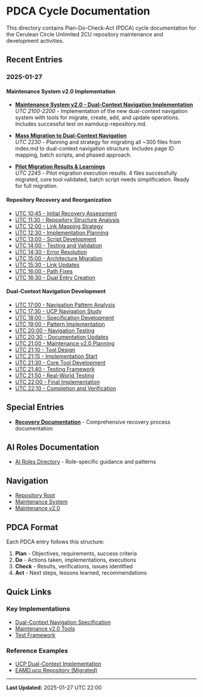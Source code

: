 # PDCA Cycle Documentation

This directory contains Plan-Do-Check-Act (PDCA) cycle documentation for the Cerulean Circle Unlimited 2CU repository maintenance and development activities.

## Recent Entries

### 2025-01-27

#### Maintenance System v2.0 Implementation
- [**Maintenance System v2.0 - Dual-Context Navigation Implementation**](./2025-01-27-maintenance-v2-implementation.md)  
  *UTC 2100-2200* - Implementation of the new dual-context navigation system with tools for migrate, create, add, and update operations. Includes successful test on eamducp-repository.md.

- [**Mass Migration to Dual-Context Navigation**](./2025-01-27-mass-migration-planning.md)  
  *UTC 2230* - Planning and strategy for migrating all ~300 files from index.md to dual-context navigation structure. Includes page ID mapping, batch scripts, and phased approach.

- [**Pilot Migration Results & Learnings**](./2025-01-27-pilot-migration-results.md)  
  *UTC 2245* - Pilot migration execution results. 4 files successfully migrated, core tool validated, batch script needs simplification. Ready for full migration.

#### Repository Recovery and Reorganization
- [UTC 10:45 - Initial Recovery Assessment](./2025-01-27-UTC-1045.md)
- [UTC 11:30 - Repository Structure Analysis](./2025-01-27-UTC-1130.md)
- [UTC 12:00 - Link Mapping Strategy](./2025-01-27-UTC-1200.md)
- [UTC 12:30 - Implementation Planning](./2025-01-27-UTC-1230.md)
- [UTC 13:00 - Script Development](./2025-01-27-UTC-1300.md)
- [UTC 14:00 - Testing and Validation](./2025-01-27-UTC-1400.md)
- [UTC 14:30 - Error Resolution](./2025-01-27-UTC-1430.md)
- [UTC 15:00 - Architecture Migration](./2025-01-27-UTC-1500.md)
- [UTC 15:30 - Link Updates](./2025-01-27-UTC-1530.md)
- [UTC 16:00 - Path Fixes](./2025-01-27-UTC-1600.md)
- [UTC 16:30 - Dual Entry Creation](./2025-01-27-UTC-1630.md)

#### Dual-Context Navigation Development
- [UTC 17:00 - Navigation Pattern Analysis](./2025-01-27-UTC-1700.md)
- [UTC 17:30 - UCP Navigation Study](./2025-01-27-UTC-1730.md)
- [UTC 18:00 - Specification Development](./2025-01-27-UTC-1800.md)
- [UTC 19:00 - Pattern Implementation](./2025-01-27-UTC-1900.md)
- [UTC 20:00 - Navigation Testing](./2025-01-27-UTC-2000.md)
- [UTC 20:30 - Documentation Updates](./2025-01-27-UTC-2030.md)
- [UTC 21:00 - Maintenance v2.0 Planning](./2025-01-27-UTC-2100.md)
- [UTC 21:10 - Tool Design](./2025-01-27-UTC-2110.md)
- [UTC 21:15 - Implementation Start](./2025-01-27-UTC-2115.md)
- [UTC 21:30 - Core Tool Development](./2025-01-27-UTC-2130.md)
- [UTC 21:40 - Testing Framework](./2025-01-27-UTC-2140.md)
- [UTC 21:50 - Real-World Testing](./2025-01-27-UTC-2150.md)
- [UTC 22:00 - Final Implementation](./2025-01-27-UTC-2200.md)
- [UTC 22:10 - Completion and Verification](./2025-01-27-UTC-2210.md)

## Special Entries

- [**Recovery Documentation**](./recover.md) - Comprehensive recovery process documentation

## AI Roles Documentation

- [AI Roles Directory](./ai.roles/) - Role-specific guidance and patterns

## Navigation

- [Repository Root](../index.md)
- [Maintenance System](../maintenance/README.md)
- [Maintenance v2.0](../maintenance/v2.0/README.md)

## PDCA Format

Each PDCA entry follows this structure:

1. **Plan** - Objectives, requirements, success criteria
2. **Do** - Actions taken, implementations, executions
3. **Check** - Results, verifications, issues identified
4. **Act** - Next steps, lessons learned, recommendations

## Quick Links

### Key Implementations
- [Dual-Context Navigation Specification](../maintenance/specification.md)
- [Maintenance v2.0 Tools](../maintenance/v2.0/dual-context.sh)
- [Test Framework](../maintenance/v2.0/test/test_framework.sh)

### Reference Examples
- [UCP Dual-Context Implementation](../cerulean-circle-unlimited-2cu/product/development/coast/eamducp-repository/UCP.md)
- [EAMD.ucp Repository (Migrated)](../cerulean-circle-unlimited-2cu/product/development/coast/eamducp-repository.md)

---

**Last Updated:** 2025-01-27 UTC 22:00
